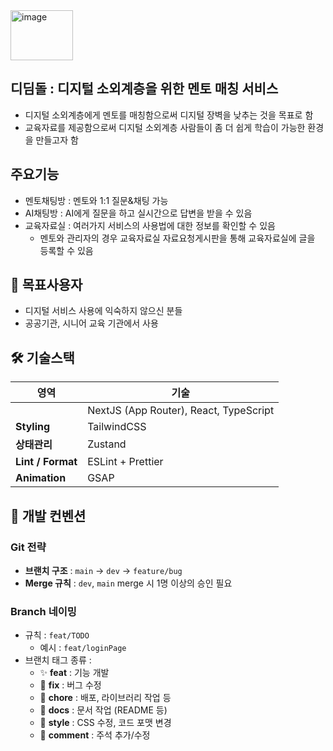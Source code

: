 <img width="100" height="80" alt="image" src="https://github.com/user-attachments/assets/84dba144-971b-4d9f-a3c5-58a2c13fc818" />

## 디딤돌 : 디지털 소외계층을 위한 멘토 매칭 서비스
- 디지털 소외계층에게 멘토를 매칭함으로써 디지털 장벽을 낮추는 것을 목표로 함
- 교육자료를 제공함으로써 디지털 소외계층 사람들이 좀 더 쉽게 학습이 가능한 환경을 만들고자 함

## 주요기능
- 멘토채팅방 : 멘토와 1:1 질문&채팅 가능
- AI채팅방 : AI에게 질문을 하고 실시간으로 답변을 받을 수 있음
- 교육자료실 : 여러가지 서비스의 사용법에 대한 정보를 확인할 수 있음
  - 멘토와 관리자의 경우 교육자료실 자료요청게시판을 통해 교육자료실에 글을 등록할 수 있음

## 👤 목표사용자

- 디지털 서비스 사용에 익숙하지 않으신 분들
- 공공기관, 시니어 교육 기관에서 사용

## 🛠️ 기술스택

| 영역 | 기술 |
|------|------|
|  | NextJS (App Router), React, TypeScript |
| **Styling** | TailwindCSS |
| **상태관리** | Zustand |
| **Lint / Format** | ESLint + Prettier |
| **Animation** | GSAP |


 ## 🌱 개발 컨벤션

###  Git 전략
- **브랜치 구조** : `main` → `dev` → `feature/bug`
- **Merge 규칙** : `dev`, `main` merge 시 1명 이상의 승인 필요

###  Branch 네이밍
- 규칙 : `feat/TODO`
  - 예시 : `feat/loginPage`
- 브랜치 태그 종류 :
  - ✨ **feat** : 기능 개발
  - 🐛 **fix** : 버그 수정
  - 🔧 **chore** : 배포, 라이브러리 작업 등
  - 📄 **docs** : 문서 작업 (README 등)
  - 🎨 **style** : CSS 수정, 코드 포맷 변경
  - 💬 **comment** : 주석 추가/수정
